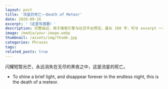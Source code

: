 ```yaml
---
layout: post
title: '流星的死亡——Death of Meteor'
date: 2020-09-16
excerpt: '（这里写摘要）'
description: 完整描述，用于搜索引擎与社交平台预览，最长 160 字，可与 excerpt 一致
image: /media/your-image.webp
thumbnail: /assets/img/thumb.jpg
categories: Phrases
tags: 
related_posts: true
---
```


闪耀短暂光芒，永远消失在无尽的黑夜之中，这是流星的死亡。

- To shine a brief light, and disappear forever in the endless night, this is the death of a meteor.